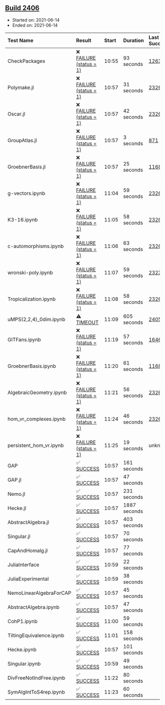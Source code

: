 ## [Build 2406](https://oscarci.mathematik.uni-kl.de/job/oscar-stable/2406/)

* Started on: 2021-06-14
* Ended on: 2021-06-14

| Test Name    | Result | Start | Duration | Last Success | First Failure |
|:-------------|:-------|:------|:---------|:-------------|:--------------|
| CheckPackages | ❌ [FAILURE (status = 1)](https://oscarci.mathematik.uni-kl.de/job/oscar-stable/2406/artifact/logs/build-2406/CheckPackages.log) | 10:55 | 93 seconds | [1263](https://oscarci.mathematik.uni-kl.de/job/oscar-stable/1263/) | [1264](https://oscarci.mathematik.uni-kl.de/job/oscar-stable/1264/) |
| Polymake.jl | ❌ [FAILURE (status = 1)](https://oscarci.mathematik.uni-kl.de/job/oscar-stable/2406/artifact/logs/build-2406/Polymake.jl.log) | 10:57 | 31 seconds | [2326](https://oscarci.mathematik.uni-kl.de/job/oscar-stable/2326/) | [2327](https://oscarci.mathematik.uni-kl.de/job/oscar-stable/2327/) |
| Oscar.jl | ❌ [FAILURE (status = 1)](https://oscarci.mathematik.uni-kl.de/job/oscar-stable/2406/artifact/logs/build-2406/Oscar.jl.log) | 10:57 | 42 seconds | [2326](https://oscarci.mathematik.uni-kl.de/job/oscar-stable/2326/) | [2327](https://oscarci.mathematik.uni-kl.de/job/oscar-stable/2327/) |
| GroupAtlas.jl | ❌ [FAILURE (status = 1)](https://oscarci.mathematik.uni-kl.de/job/oscar-stable/2406/artifact/logs/build-2406/GroupAtlas.jl.log) | 10:57 | 3 seconds | [871](https://oscarci.mathematik.uni-kl.de/job/oscar-stable/871/) | [872](https://oscarci.mathematik.uni-kl.de/job/oscar-stable/872/) |
| GroebnerBasis.jl | ❌ [FAILURE (status = 1)](https://oscarci.mathematik.uni-kl.de/job/oscar-stable/2406/artifact/logs/build-2406/GroebnerBasis.jl.log) | 10:57 | 25 seconds | [1168](https://oscarci.mathematik.uni-kl.de/job/oscar-stable/1168/) | [1169](https://oscarci.mathematik.uni-kl.de/job/oscar-stable/1169/) |
| g-vectors.ipynb | ❌ [FAILURE (status = 1)](https://oscarci.mathematik.uni-kl.de/job/oscar-stable/2406/artifact/logs/build-2406/g-vectors.ipynb.log) | 11:04 | 59 seconds | [2326](https://oscarci.mathematik.uni-kl.de/job/oscar-stable/2326/) | [2327](https://oscarci.mathematik.uni-kl.de/job/oscar-stable/2327/) |
| K3-16.ipynb | ❌ [FAILURE (status = 1)](https://oscarci.mathematik.uni-kl.de/job/oscar-stable/2406/artifact/logs/build-2406/K3-16.ipynb.log) | 11:05 | 58 seconds | [2326](https://oscarci.mathematik.uni-kl.de/job/oscar-stable/2326/) | [2327](https://oscarci.mathematik.uni-kl.de/job/oscar-stable/2327/) |
| c-automorphisms.ipynb | ❌ [FAILURE (status = 1)](https://oscarci.mathematik.uni-kl.de/job/oscar-stable/2406/artifact/logs/build-2406/c-automorphisms.ipynb.log) | 11:06 | 63 seconds | [2326](https://oscarci.mathematik.uni-kl.de/job/oscar-stable/2326/) | [2327](https://oscarci.mathematik.uni-kl.de/job/oscar-stable/2327/) |
| wronski-poly.ipynb | ❌ [FAILURE (status = 1)](https://oscarci.mathematik.uni-kl.de/job/oscar-stable/2406/artifact/logs/build-2406/wronski-poly.ipynb.log) | 11:07 | 59 seconds | [2323](https://oscarci.mathematik.uni-kl.de/job/oscar-stable/2323/) | [2324](https://oscarci.mathematik.uni-kl.de/job/oscar-stable/2324/) |
| Tropicalization.ipynb | ❌ [FAILURE (status = 1)](https://oscarci.mathematik.uni-kl.de/job/oscar-stable/2406/artifact/logs/build-2406/Tropicalization.ipynb.log) | 11:08 | 58 seconds | [2326](https://oscarci.mathematik.uni-kl.de/job/oscar-stable/2326/) | [2327](https://oscarci.mathematik.uni-kl.de/job/oscar-stable/2327/) |
| uMPS(2,2,4)_0dim.ipynb | ⚠ [TIMEOUT](https://oscarci.mathematik.uni-kl.de/job/oscar-stable/2406/artifact/logs/build-2406/uMPS-2-2-4-_0dim.ipynb.log) | 11:09 | 605 seconds | [2405](https://oscarci.mathematik.uni-kl.de/job/oscar-stable/2405/) | [2406](https://oscarci.mathematik.uni-kl.de/job/oscar-stable/2406/) |
| GITFans.ipynb | ❌ [FAILURE (status = 1)](https://oscarci.mathematik.uni-kl.de/job/oscar-stable/2406/artifact/logs/build-2406/GITFans.ipynb.log) | 11:19 | 57 seconds | [1646](https://oscarci.mathematik.uni-kl.de/job/oscar-stable/1646/) | [1647](https://oscarci.mathematik.uni-kl.de/job/oscar-stable/1647/) |
| GroebnerBasis.ipynb | ❌ [FAILURE (status = 1)](https://oscarci.mathematik.uni-kl.de/job/oscar-stable/2406/artifact/logs/build-2406/GroebnerBasis.ipynb.log) | 11:20 | 61 seconds | [1168](https://oscarci.mathematik.uni-kl.de/job/oscar-stable/1168/) | [1169](https://oscarci.mathematik.uni-kl.de/job/oscar-stable/1169/) |
| AlgebraicGeometry.ipynb | ❌ [FAILURE (status = 1)](https://oscarci.mathematik.uni-kl.de/job/oscar-stable/2406/artifact/logs/build-2406/AlgebraicGeometry.ipynb.log) | 11:21 | 56 seconds | [2326](https://oscarci.mathematik.uni-kl.de/job/oscar-stable/2326/) | [2327](https://oscarci.mathematik.uni-kl.de/job/oscar-stable/2327/) |
| hom_vr_complexes.ipynb | ❌ [FAILURE (status = 1)](https://oscarci.mathematik.uni-kl.de/job/oscar-stable/2406/artifact/logs/build-2406/hom_vr_complexes.ipynb.log) | 11:24 | 46 seconds | [2326](https://oscarci.mathematik.uni-kl.de/job/oscar-stable/2326/) | [2327](https://oscarci.mathematik.uni-kl.de/job/oscar-stable/2327/) |
| persistent_hom_vr.ipynb | ❌ [FAILURE (status = 1)](https://oscarci.mathematik.uni-kl.de/job/oscar-stable/2406/artifact/logs/build-2406/persistent_hom_vr.ipynb.log) | 11:25 | 19 seconds | unknown | unknown |
| GAP | ✅ [SUCCESS](https://oscarci.mathematik.uni-kl.de/job/oscar-stable/2406/artifact/logs/build-2406/GAP.log) | 10:57 | 161 seconds |  |  |
| GAP.jl | ✅ [SUCCESS](https://oscarci.mathematik.uni-kl.de/job/oscar-stable/2406/artifact/logs/build-2406/GAP.jl.log) | 10:57 | 47 seconds |  |  |
| Nemo.jl | ✅ [SUCCESS](https://oscarci.mathematik.uni-kl.de/job/oscar-stable/2406/artifact/logs/build-2406/Nemo.jl.log) | 10:57 | 231 seconds |  |  |
| Hecke.jl | ✅ [SUCCESS](https://oscarci.mathematik.uni-kl.de/job/oscar-stable/2406/artifact/logs/build-2406/Hecke.jl.log) | 10:57 | 1887 seconds |  |  |
| AbstractAlgebra.jl | ✅ [SUCCESS](https://oscarci.mathematik.uni-kl.de/job/oscar-stable/2406/artifact/logs/build-2406/AbstractAlgebra.jl.log) | 10:57 | 403 seconds |  |  |
| Singular.jl | ✅ [SUCCESS](https://oscarci.mathematik.uni-kl.de/job/oscar-stable/2406/artifact/logs/build-2406/Singular.jl.log) | 10:57 | 70 seconds |  |  |
| CapAndHomalg.jl | ✅ [SUCCESS](https://oscarci.mathematik.uni-kl.de/job/oscar-stable/2406/artifact/logs/build-2406/CapAndHomalg.jl.log) | 10:57 | 77 seconds |  |  |
| JuliaInterface | ✅ [SUCCESS](https://oscarci.mathematik.uni-kl.de/job/oscar-stable/2406/artifact/logs/build-2406/JuliaInterface.log) | 10:59 | 22 seconds |  |  |
| JuliaExperimental | ✅ [SUCCESS](https://oscarci.mathematik.uni-kl.de/job/oscar-stable/2406/artifact/logs/build-2406/JuliaExperimental.log) | 10:59 | 38 seconds |  |  |
| NemoLinearAlgebraForCAP | ✅ [SUCCESS](https://oscarci.mathematik.uni-kl.de/job/oscar-stable/2406/artifact/logs/build-2406/NemoLinearAlgebraForCAP.log) | 10:57 | 45 seconds |  |  |
| AbstractAlgebra.ipynb | ✅ [SUCCESS](https://oscarci.mathematik.uni-kl.de/job/oscar-stable/2406/artifact/logs/build-2406/AbstractAlgebra.ipynb.log) | 10:57 | 47 seconds |  |  |
| CohP1.ipynb | ✅ [SUCCESS](https://oscarci.mathematik.uni-kl.de/job/oscar-stable/2406/artifact/logs/build-2406/CohP1.ipynb.log) | 11:00 | 59 seconds |  |  |
| TiltingEquivalence.ipynb | ✅ [SUCCESS](https://oscarci.mathematik.uni-kl.de/job/oscar-stable/2406/artifact/logs/build-2406/TiltingEquivalence.ipynb.log) | 11:01 | 158 seconds |  |  |
| Hecke.ipynb | ✅ [SUCCESS](https://oscarci.mathematik.uni-kl.de/job/oscar-stable/2406/artifact/logs/build-2406/Hecke.ipynb.log) | 10:57 | 101 seconds |  |  |
| Singular.ipynb | ✅ [SUCCESS](https://oscarci.mathematik.uni-kl.de/job/oscar-stable/2406/artifact/logs/build-2406/Singular.ipynb.log) | 10:59 | 49 seconds |  |  |
| DivFreeNotIndFree.ipynb | ✅ [SUCCESS](https://oscarci.mathematik.uni-kl.de/job/oscar-stable/2406/artifact/logs/build-2406/DivFreeNotIndFree.ipynb.log) | 11:22 | 80 seconds |  |  |
| SymAlgIntToS4rep.ipynb | ✅ [SUCCESS](https://oscarci.mathematik.uni-kl.de/job/oscar-stable/2406/artifact/logs/build-2406/SymAlgIntToS4rep.ipynb.log) | 11:23 | 60 seconds |  |  |
